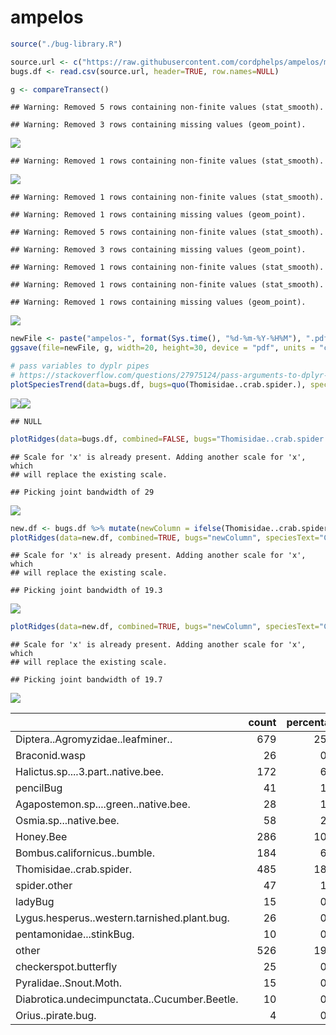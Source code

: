 ampelos
================

``` r
source("./bug-library.R")

source.url <- c("https://raw.githubusercontent.com/cordphelps/ampelos/master/bugs.csv")
bugs.df <- read.csv(source.url, header=TRUE, row.names=NULL)
```

``` r
g <- compareTransect()
```

    ## Warning: Removed 5 rows containing non-finite values (stat_smooth).

    ## Warning: Removed 3 rows containing missing values (geom_point).

![](ampelos_files/figure-markdown_github/unnamed-chunk-2-1.png)

    ## Warning: Removed 1 rows containing non-finite values (stat_smooth).

![](ampelos_files/figure-markdown_github/unnamed-chunk-2-2.png)

    ## Warning: Removed 1 rows containing non-finite values (stat_smooth).

    ## Warning: Removed 1 rows containing missing values (geom_point).

    ## Warning: Removed 5 rows containing non-finite values (stat_smooth).

    ## Warning: Removed 3 rows containing missing values (geom_point).

    ## Warning: Removed 1 rows containing non-finite values (stat_smooth).

    ## Warning: Removed 1 rows containing non-finite values (stat_smooth).

    ## Warning: Removed 1 rows containing missing values (geom_point).

![](ampelos_files/figure-markdown_github/unnamed-chunk-2-3.png)

``` r
newFile <- paste("ampelos-", format(Sys.time(), "%d-%m-%Y-%H%M"), ".pdf", sep = "")
ggsave(file=newFile, g, width=20, height=30, device = "pdf", units = "cm") #saves g

# pass variables to dyplr pipes
# https://stackoverflow.com/questions/27975124/pass-arguments-to-dplyr-functions
plotSpeciesTrend(data=bugs.df, bugs=quo(Thomisidae..crab.spider.), speciesText="Crab Spider", where="control", when="pm", caption=Sys.Date())
```

![](ampelos_files/figure-markdown_github/unnamed-chunk-2-4.png)![](ampelos_files/figure-markdown_github/unnamed-chunk-2-5.png)

    ## NULL

``` r
plotRidges(data=bugs.df, combined=FALSE, bugs="Thomisidae..crab.spider.", speciesText="Crab Spider", where="control", when="pm", wk=1, caption=Sys.Date())
```

    ## Scale for 'x' is already present. Adding another scale for 'x', which
    ## will replace the existing scale.

    ## Picking joint bandwidth of 29

![](ampelos_files/figure-markdown_github/unnamed-chunk-2-6.png)

``` r
new.df <- bugs.df %>% mutate(newColumn = ifelse(Thomisidae..crab.spider. > 0, 1, 0))
plotRidges(data=new.df, combined=TRUE, bugs="newColumn", speciesText="Crab Spider", where="control", when="pm", wk=1, caption=Sys.Date())
```

    ## Scale for 'x' is already present. Adding another scale for 'x', which
    ## will replace the existing scale.

    ## Picking joint bandwidth of 19.3

![](ampelos_files/figure-markdown_github/unnamed-chunk-2-7.png)

``` r
plotRidges(data=new.df, combined=TRUE, bugs="newColumn", speciesText="Crab Spider", where="oakMargin", when="pm", wk=1, caption=Sys.Date())
```

    ## Scale for 'x' is already present. Adding another scale for 'x', which
    ## will replace the existing scale.

    ## Picking joint bandwidth of 19.7

![](ampelos_files/figure-markdown_github/unnamed-chunk-2-8.png)

<table>
<thead>
<tr>
<th style="text-align:left;">
</th>
<th style="text-align:right;">
count
</th>
<th style="text-align:right;">
percentage
</th>
</tr>
</thead>
<tbody>
<tr>
<td style="text-align:left;">
Diptera..Agromyzidae..leafminer..
</td>
<td style="text-align:right;">
679
</td>
<td style="text-align:right;">
25.75
</td>
</tr>
<tr>
<td style="text-align:left;">
Braconid.wasp
</td>
<td style="text-align:right;">
26
</td>
<td style="text-align:right;">
0.99
</td>
</tr>
<tr>
<td style="text-align:left;">
Halictus.sp....3.part..native.bee.
</td>
<td style="text-align:right;">
172
</td>
<td style="text-align:right;">
6.52
</td>
</tr>
<tr>
<td style="text-align:left;">
pencilBug
</td>
<td style="text-align:right;">
41
</td>
<td style="text-align:right;">
1.55
</td>
</tr>
<tr>
<td style="text-align:left;">
Agapostemon.sp....green..native.bee.
</td>
<td style="text-align:right;">
28
</td>
<td style="text-align:right;">
1.06
</td>
</tr>
<tr>
<td style="text-align:left;">
Osmia.sp...native.bee.
</td>
<td style="text-align:right;">
58
</td>
<td style="text-align:right;">
2.20
</td>
</tr>
<tr>
<td style="text-align:left;">
Honey.Bee
</td>
<td style="text-align:right;">
286
</td>
<td style="text-align:right;">
10.85
</td>
</tr>
<tr>
<td style="text-align:left;">
Bombus.californicus..bumble.
</td>
<td style="text-align:right;">
184
</td>
<td style="text-align:right;">
6.98
</td>
</tr>
<tr>
<td style="text-align:left;">
Thomisidae..crab.spider.
</td>
<td style="text-align:right;">
485
</td>
<td style="text-align:right;">
18.39
</td>
</tr>
<tr>
<td style="text-align:left;">
spider.other
</td>
<td style="text-align:right;">
47
</td>
<td style="text-align:right;">
1.78
</td>
</tr>
<tr>
<td style="text-align:left;">
ladyBug
</td>
<td style="text-align:right;">
15
</td>
<td style="text-align:right;">
0.57
</td>
</tr>
<tr>
<td style="text-align:left;">
Lygus.hesperus..western.tarnished.plant.bug.
</td>
<td style="text-align:right;">
26
</td>
<td style="text-align:right;">
0.99
</td>
</tr>
<tr>
<td style="text-align:left;">
pentamonidae...stinkBug.
</td>
<td style="text-align:right;">
10
</td>
<td style="text-align:right;">
0.38
</td>
</tr>
<tr>
<td style="text-align:left;">
other
</td>
<td style="text-align:right;">
526
</td>
<td style="text-align:right;">
19.95
</td>
</tr>
<tr>
<td style="text-align:left;">
checkerspot.butterfly
</td>
<td style="text-align:right;">
25
</td>
<td style="text-align:right;">
0.95
</td>
</tr>
<tr>
<td style="text-align:left;">
Pyralidae..Snout.Moth.
</td>
<td style="text-align:right;">
15
</td>
<td style="text-align:right;">
0.57
</td>
</tr>
<tr>
<td style="text-align:left;">
Diabrotica.undecimpunctata..Cucumber.Beetle.
</td>
<td style="text-align:right;">
10
</td>
<td style="text-align:right;">
0.38
</td>
</tr>
<tr>
<td style="text-align:left;">
Orius..pirate.bug.
</td>
<td style="text-align:right;">
4
</td>
<td style="text-align:right;">
0.15
</td>
</tr>
</tbody>
</table>
